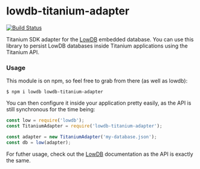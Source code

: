 # lowdb-titanium-adapter
[![Build Status](https://img.shields.io/travis/whitfin/lowdb-titanium-adapter.svg?label=unix)](https://travis-ci.org/whitfin/lowdb-titanium-adapter)

Titanium SDK adapter for the [LowDB](https://github.com/typicode/lowdb)
embedded database. You can use this library to persist LowDB databases
inside Titanium applications using the Titanium API.

### Usage

This module is on npm, so feel free to grab from there (as well as lowdb):

```shell
$ npm i lowdb lowdb-titanium-adapter
```

You can then configure it inside your application pretty easily, as the
API is still synchronous for the time being:

```javascript
const low = require('lowdb');
const TitaniumAdapter = require('lowdb-titanium-adapter');

const adapter = new TitaniumAdapter('my-database.json');
const db = low(adapter);
```

For futher usage, check out the [LowDB](https://github.com/typicode/lowdb)
documentation as the API is exactly the same.
